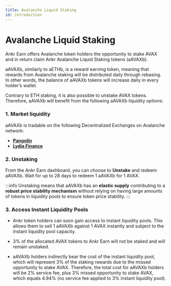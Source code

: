 ```yaml
---
title: Avalanche Liquid Staking
id: introduction
---
```


# Avalanche Liquid Staking

Ankr Earn offers Avalanche token holders the opportunity to stake AVAX and in return claim Ankr Avalanche Liquid Staking tokens (aAVAXb).

aAVAXb, similarly to aETHb, is a reward earning token, meaning that rewards from Avalanche staking will be distributed daily through rebasing. In other words, the balance of aAVAXb tokens will increase daily in every holder’s wallet.

Contrary to ETH staking, it is also possible to unstake AVAX tokens. Therefore, aAVAXb will benefit from the following aAVAXb liquidity options:

### 1. Market liquidity

aAVAXb is tradable on the following Decentralized Exchanges on Avalanche network:

* [**Pangolin**](https://pangolin.exchange)
* [**Lydia Finance**](https://www.lydia.finance)

### 2. Unstaking

From the Ankr Earn dashboard, you can choose to **Unstake** and redeem aAVAXb. 
Wait for up to 28 days to redeem 1 aAVAXb for 1 AVAX. 

:::info
Unstaking means that aAVAXb has an **elastic supply** contributing to a **robust price stability mechanism** without relying on having large amounts of tokens in liquidity pools to ensure token price stability.
:::

### 3. Access **Instant Liquidity Pools** 

* Ankr token holders can soon gain access to instant liquidity pools. This allows them to sell 1 aAVAXb against 1 AVAX instantly and subject to the instant liquidity pool capacity. 

* 3% of the allocated AVAX tokens to Ankr Earn will not be staked and will remain unstaked.

* aAVAXb holders indirectly bear the cost of the instant liquidity pool, which will represent 3% of the staking rewards due to the missed opportunity to stake AVAX. Therefore, the total cost for aAVAXb holders will be 2% service fee, plus 3% missed opportunity to stake AVAX, which equals 4.94% (no service fee applied to 3% instant liquidity pool). 